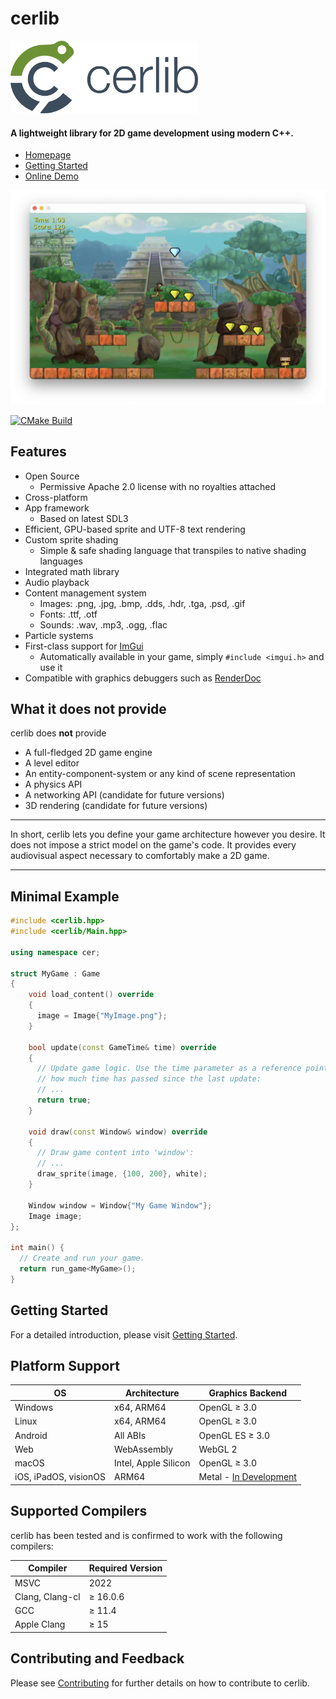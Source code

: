 # cerlib

<img src="https://github.com/cemderv/cerlib/blob/main/misc/cerlib-logo-startpage.png?raw=true" width="300">

#### A lightweight library for 2D game development using modern C++.

- [Homepage](https://cerlib.org)
- [Getting Started](https://cerlib.org/getting-started.html)
- [Online Demo](https://cerlib.org/platformer-demo.html)

<img src="https://github.com/cemderv/cerlib/blob/main/misc/cerlib-cover.webp?raw=true" width="600">

[![CMake Build](https://github.com/cemderv/cerlib/actions/workflows/cmake-multi-platform.yml/badge.svg)](https://github.com/cemderv/cerlib/actions/workflows/cmake-multi-platform.yml)

## Features 

- Open Source
  - Permissive Apache 2.0 license with no royalties attached
- Cross-platform
- App framework
  - Based on latest SDL3
- Efficient, GPU-based sprite and UTF-8 text rendering
- Custom sprite shading
    - Simple & safe shading language that transpiles to native shading languages
- Integrated math library
- Audio playback
- Content management system
  - Images: .png, .jpg, .bmp, .dds, .hdr, .tga, .psd, .gif
  - Fonts: .ttf, .otf
  - Sounds: .wav, .mp3, .ogg, .flac
- Particle systems
- First-class support for [ImGui](https://github.com/ocornut/imgui)
  - Automatically available in your game, simply `#include <imgui.h>` and use it
- Compatible with graphics debuggers such as [RenderDoc](https://renderdoc.org)

## What it does not provide

cerlib does **not** provide

- A full-fledged 2D game engine
- A level editor
- An entity-component-system or any kind of scene representation
- A physics API
- A networking API (candidate for future versions)
- 3D rendering (candidate for future versions)

---

In short, cerlib lets you define your game architecture however you desire.
It does not impose a strict model on the game's code.
It provides every audiovisual aspect necessary to comfortably make a 2D game.

---

## Minimal Example

```cpp
#include <cerlib.hpp>
#include <cerlib/Main.hpp>

using namespace cer;

struct MyGame : Game
{
    void load_content() override
    {
      image = Image{"MyImage.png"};
    }

    bool update(const GameTime& time) override
    {
      // Update game logic. Use the time parameter as a reference point for
      // how much time has passed since the last update:
      // ...
      return true;
    }

    void draw(const Window& window) override
    {
      // Draw game content into 'window':
      // ...
      draw_sprite(image, {100, 200}, white);
    }

    Window window = Window{"My Game Window"};
    Image image;
};

int main() {
  // Create and run your game.
  return run_game<MyGame>();
}
```

## Getting Started

For a detailed introduction, please visit [Getting Started](https://cerlib.org/getting-started.html).

## Platform Support

| OS                    | Architecture           | Graphics Backend                                                       |
|-----------------------|------------------------|------------------------------------------------------------------------|
| Windows               | x64, ARM64             | OpenGL ≥ 3.0                                                           |
| Linux                 | x64, ARM64             | OpenGL ≥ 3.0                                                           |
| Android               | All ABIs               | OpenGL ES ≥ 3.0                                                        |
| Web                   | WebAssembly            | WebGL 2                                                                |
| macOS                 | Intel, Apple Silicon   | OpenGL ≥ 3.0                                                           |
| iOS, iPadOS, visionOS | ARM64                  | Metal - [In Development](https://github.com/cemderv/cerlib/issues/3)   |

## Supported Compilers

cerlib has been tested and is confirmed to work with the following compilers:

| Compiler         | Required Version  |
|------------------|-------------------|
| MSVC             | 2022              |
| Clang, Clang-cl  | ≥ 16.0.6          |
| GCC              | ≥ 11.4            |
| Apple Clang      | ≥ 15              |

## Contributing and Feedback

Please see [Contributing](https://cerlib.org/contributing.html) for further details on how to contribute to cerlib.
